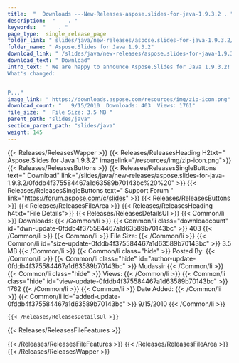 ```yaml
---
title:  "  Downloads ---New-Releases-aspose.slides-for-java-1.9.3.2 . " 
description:  "    . " 
keywords:  "    . " 
page_type:  single_release_page
folder_link: " slides/java/new-releases/aspose.slides-for-java-1.9.3.2/"
folder_name: " Aspose.Slides for Java 1.9.3.2"
download_link: " /slides/java/new-releases/aspose.slides-for-java-1.9.3.2/0fddb4f375584467a1d63589b70143bc"
download_text: " Download"
Intro_text: " We are happy to announce Aspose.Slides for Java 1.9.3.2!
What's changed:


P..."
image_link: " https://downloads.aspose.com/resources/img/zip-icon.png"
download_count: "   9/15/2010  Downloads: 403  Views: 1761"
file_size: "  File Size: 3.5 MB "
parent_path: "slides/java"
section_parent_path: "slides/java"
weight: 145 
---
```


{{< Releases/ReleasesWapper >}}
  {{< Releases/ReleasesHeading H2txt=" Aspose.Slides for Java 1.9.3.2" imagelink="/resources/img/zip-icon.png">}}
  {{< Releases/ReleasesButtons >}}
    {{< Releases/ReleasesSingleButtons text=" Download" link="/slides/java/new-releases/aspose.slides-for-java-1.9.3.2/0fddb4f375584467a1d63589b70143bc%20%20" >}}
    {{< Releases/ReleasesSingleButtons text=" Support Forum " link="https://forum.aspose.com/c/slides" >}}
  {{< Releases/ReleasesButtons >}}
  {{< Releases/ReleasesFileArea >}}
    {{< Releases/ReleasesHeading h4txt="File Details">}}
    {{< Releases/ReleasesDetailsUl >}}
            {{< Common/li  >}} Downloads: {{< /Common/li >}} 
      {{< Common/li class="downloadcount" id="dwn-update-0fddb4f375584467a1d63589b70143bc" >}} 403 {{< /Common/li >}} 
      {{< Common/li  >}} File Size: {{< /Common/li >}} 
      {{< Common/li id="size-update-0fddb4f375584467a1d63589b70143bc" >}} 3.5 MB {{< /Common/li >}} 
      {{< Common/li  class="hide" >}} Posted By: {{< /Common/li >}} 
      {{< Common/li class="hide" id="author-update-0fddb4f375584467a1d63589b70143bc" >}} Mudassir {{< /Common/li >}} 
      {{< Common/li class="hide"  >}} Views: {{< /Common/li >}} 
      {{< Common/li class="hide" id="view-update-0fddb4f375584467a1d63589b70143bc" >}} 1762 {{< /Common/li >}} 
      {{< Common/li  >}} Date Added: {{< /Common/li >}} 
      {{< Common/li id="added-update-0fddb4f375584467a1d63589b70143bc" >}} 9/15/2010 {{< /Common/li >}} 

    {{< /Releases/ReleasesDetailsUl >}}

  {{< Releases/ReleasesFileFeatures >}}
      
  {{< /Releases/ReleasesFileFeatures >}}
 {{< /Releases/ReleasesFileArea >}}
{{< /Releases/ReleasesWapper >}}


